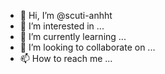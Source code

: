 - 👋 Hi, I’m @scuti-anhht
- 👀 I’m interested in ...
- 🌱 I’m currently learning ...
- 💞️ I’m looking to collaborate on ...
- 📫 How to reach me ...

<!---
scuti-anhht/scuti-anhht is a ✨ special ✨ repository because its `README.md` (this file) appears on your GitHub profile.
You can click the Preview link to take a look at your changes.
--->
